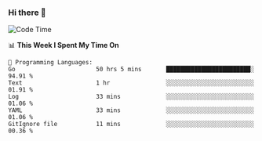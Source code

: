 ### Hi there 👋

<!--
**CrazyCollin/crazycollin** is a ✨ _special_ ✨ repository because its `README.md` (this file) appears on your GitHub profile.

Here are some ideas to get you started:

- 🔭 I’m currently working on ...
- 🌱 I’m currently learning ...
- 👯 I’m looking to collaborate on ...
- 🤔 I’m looking for help with ...
- 💬 Ask me about ...
- 📫 How to reach me: ...
- 😄 Pronouns: ...
- ⚡ Fun fact: ...
-->

<!--START_SECTION:waka-->
![Code Time](http://img.shields.io/badge/Code%20Time-1%2C668%20hrs%2037%20mins-blue)

📊 **This Week I Spent My Time On** 

```text
💬 Programming Languages: 
Go                       50 hrs 5 mins       ████████████████████████░   94.91 % 
Text                     1 hr                ░░░░░░░░░░░░░░░░░░░░░░░░░   01.91 % 
Log                      33 mins             ░░░░░░░░░░░░░░░░░░░░░░░░░   01.06 % 
YAML                     33 mins             ░░░░░░░░░░░░░░░░░░░░░░░░░   01.06 % 
GitIgnore file           11 mins             ░░░░░░░░░░░░░░░░░░░░░░░░░   00.36 % 
```


<!--END_SECTION:waka-->
